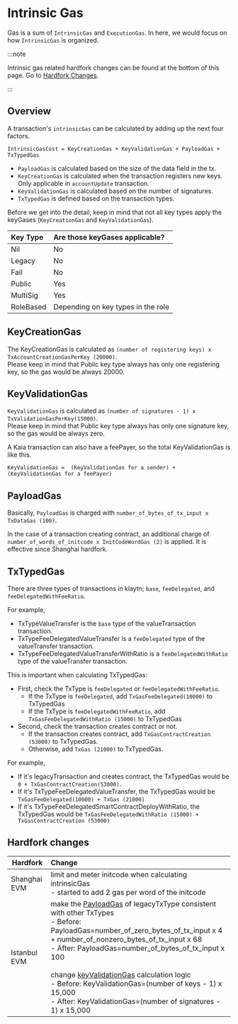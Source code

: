 # Intrinsic Gas

Gas is a sum of `IntrinsicGas` and `ExecutionGas`. In here, we would focus on how `IntrinsicGas` is organized.

:::note

Intrinsic gas related hardfork changes can be found at the bottom of this page. Go to [Hardfork Changes](#hardfork-changes).

:::

## Overview

A transaction's `intrinsicGas` can be calculated by adding up the next four factors.

```
IntrinsicGasCost = KeyCreationGas + KeyValidationGas + PayloadGas + TxTypedGas
```

- `PayloadGas` is calculated based on the size of the data field in the tx.
- `KeyCreationGas` is calculated when the transaction registers new keys. Only applicable in `accountUpdate` transaction.
- `KeyValidationGas` is calculated based on the number of signatures.
- `TxTypedGas` is defined based on the transaction types.

Before we get into the detail, keep in mind that not all key types apply the keyGases (`KeyCreationGas` and `KeyValidationGas`).

| Key Type  | Are those keyGases applicable?     |
| :-------- | :--------------------------------- |
| Nil       | No                                 |
| Legacy    | No                                 |
| Fail      | No                                 |
| Public    | Yes                                |
| MultiSig  | Yes                                |
| RoleBased | Depending on key types in the role |

## KeyCreationGas <a id="keycreationgas"></a>

The KeyCreationGas is calculated as `(number of registering keys) x TxAccountCreationGasPerKey (20000)`.  
Please keep in mind that Public key type always has only one registering key, so the gas would be always 20000.

## KeyValidationGas <a id="keyvalidationgas"></a>

`KeyValidationGas` is calculated as `(number of signatures - 1) x TxValidationGasPerKey(15000)`.  
Please keep in mind that Public key type always has only one signature key, so the gas would be always zero.

A Kaia transaction can also have a feePayer, so the total KeyValidationGas is like this.

```
KeyValidationGas =  (KeyValidationGas for a sender) + (KeyValidationGas for a feePayer)
```

## PayloadGas <a id="payloadgas"></a>

Basically, `PayloadGas` is charged with `number_of_bytes_of_tx_input x TxDataGas (100)`.

In the case of a transaction creating contract, an additional charge of `number_of_words_of_initcode x InitCodeWordGas (2)` is applied. It is effective since Shanghai hardfork.

## TxTypedGas <a id="txtypedgas"></a>

There are three types of transactions in klaytn; `base`, `feeDelegated`, and `feeDelegatedWithFeeRatio`.

For example,

- TxTypeValueTransfer is the `base` type of the valueTransaction transaction.
- TxTypeFeeDelegatedValueTransfer is a `feeDelegated` type of the valueTransfer transaction.
- TxTypeFeeDelegatedValueTransferWithRatio is a `feeDelegatedWithRatio` type of the valueTransfer transaction.

This is important when calculating TxTypedGas:

- First, check the TxType is `feeDelegated` or `feeDelegatedWithFeeRatio`.
  - If the TxType is `feeDelegated`, add `TxGasFeeDelegated(10000)` to TxTypedGas
  - If the TxType is `feeDelegatedWithFeeRatio`, add `TxGasFeeDelegatedWithRatio (15000)` to TxTypedGas
- Second, check the transaction creates contract or not.
  - If the transaction creates contract, add `TxGasContractCreation (53000)` to TxTypedGas.
  - Otherwise, add `TxGas (21000)` to TxTypedGas.

For example,

- If it's legacyTransaction and creates contract, the TxTypedGas would be `0 + TxGasContractCreation(53000)`.
- If it's TxTypeFeeDelegatedValueTransfer, the TxTypedGas would be `TxGasFeeDelegated(10000) + TxGas (21000)`
- If it's TxTypeFeeDelegatedSmartContractDeployWithRatio, the TxTypedGas would be `TxGasFeeDelegatedWithRatio (15000) + TxGasContractCreation (53000)`

## Hardfork changes

| Hardfork     | Change                                                                                                                                                                                                                                                                                                                                                                                                                                                                                                                                                                                                                                                                                                                                                                                                                                                                                                                                  |
| ------------ | :-------------------------------------------------------------------------------------------------------------------------------------------------------------------------------------------------------------------------------------------------------------------------------------------------------------------------------------------------------------------------------------------------------------------------------------------------------------------------------------------------------------------------------------------------------------------------------------------------------------------------------------------------------------------------------------------------------------------------------------------------------------------------------------------------------------------------------------------------------------------------------------------------------------------------------------- |
| Shanghai EVM | limit and meter initcode when calculating intrinsicGas<br/>- started to add 2 gas per word of the initcode                                                                                                                                                                                                                                                                                                                                                                                                                                                                                                                                                                                                                                                                                                                                                                                                                              |
| Istanbul EVM | make the [PayloadGas](#payloadgas) of legacyTxType consistent with other TxTypes<br/>- Before: PayloadGas=number_of_zero_bytes_of_tx_input x 4 + number_of_nonzero_bytes_of_tx_input x 68 <br/> - After: PayloadGas=number_of_bytes_of_tx_input x 100<br/><br/>change [keyValidationGas](#keyvalidationgas) calculation logic<br/>- Before: KeyValidationGas=(number of keys - 1) x 15,000<br/>- After: KeyValidationGas=(number of signatures - 1) x 15,000 |


